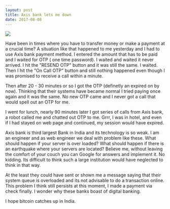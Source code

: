```yaml
---
layout: post
title: Axis bank lets me down
date: 2017-08-08
---
```


![](http://mercantile.in/wp-content/uploads/2016/06/Axis-bank-logo.jpg)

Have been in times where you have to transfer money or make a payment at a crucial 
time? A situation like that happened to me yesterday and I had to use Axis bank
payment method. I entered the amount that has to be paid and I waited for OTP (
one time password). I waited and waited it never arrived. I hit the "RESEND OTP" button
and it was still the same. I waited. Then I hit the "On Call OTP" button and
still nothing happened even though I was promised to receive a call within a
minute.

Then after 20 - 30 minutes or so I got the OTP (definetly an expired on by now).
Thinking that their systems have became normal I tried paying once again and it 
was the same. No new OTP came and I never got a call that would spell out an OTP
for me.

I went for lunch, nearly 90 minutes later I got series of calls from Axis bank,
a robot called me and chatted out OTP to me. Grrr, I was in hotel, and even if I
had stayed on web page and continued, my session would have expired.
 
 Axis bank is third largest Bank in India and its technology is so weak. I am an
 engineer and as web engineer we deal with problem like these. What should happen
 if your server is over loaded? What should happen if there is an earthquake where
 your servers are located? Believe me, without leaving the comfort of your couch
 you can Google for answers and implement it. No kidding. Its difficult to think
 such a large institution would have neglected to think in that way.
 
 At the least they could have sent or shown me a message saying that their system
 queue is overloaded and its not advisable to do a transaction online. This problem
 I think still persists at this moment, I made a payment via check finally. I wonder
 why these banks boast of digital banking. 
 
 I hope bitcoin catches up in India.

